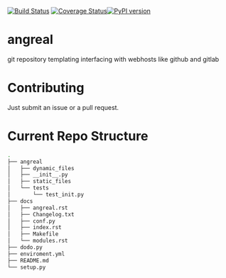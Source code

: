 [![Build Status](https://travis-ci.org/dylanbstorey/angreal.svg?branch=master)](https://travis-ci.org/dylanbstorey/angreal)
[![Coverage Status](https://coveralls.io/repos/github/dylanbstorey/angreal/badge.svg)](https://coveralls.io/github/dylanbstorey/angreal)[![PyPI version](https://badge.fury.io/py/angreal.svg)](https://badge.fury.io/py/angreal)

# angreal
git repository templating interfacing with webhosts like github and gitlab


# Contributing
Just submit an issue or a pull request.

# Current Repo Structure
```bash
.
├── angreal  
│   ├── dynamic_files
│   ├── __init__.py
│   ├── static_files
│   └── tests
│       └── test_init.py
├── docs
│   ├── angreal.rst
│   ├── Changelog.txt
│   ├── conf.py
│   ├── index.rst
│   ├── Makefile
│   └── modules.rst
├── dodo.py
├── enviroment.yml 
├── README.md
└── setup.py
```

